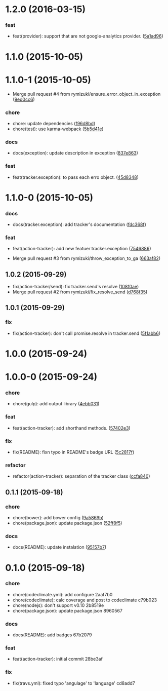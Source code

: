 <a name="1.2.0"></a>
# 1.2.0 (2016-03-15)


### feat

* feat(provider): support that are not google-analytics provider. ([5a1ad96](https://github.com/rymizuki/action-tracker.js/commit/5a1ad96))



<a name="1.1.0"></a>
# 1.1.0 (2015-10-05)




<a name="1.1.0-1"></a>
# 1.1.0-1 (2015-10-05)


* Merge pull request #4 from rymizuki/ensure_error_object_in_exception ([9ed0cc6](https://github.com/rymizuki/action-tracker.js/commit/9ed0cc6))

### chore

* chore: update dependencies ([f96d8bd](https://github.com/rymizuki/action-tracker.js/commit/f96d8bd))
* chore(test): use karma-webpack ([5b5d41e](https://github.com/rymizuki/action-tracker.js/commit/5b5d41e))

### docs

* docs(exception): update description in exception ([837e863](https://github.com/rymizuki/action-tracker.js/commit/837e863))

### feat

* feat(tracker.exception): to pass each erro object. ([45d8348](https://github.com/rymizuki/action-tracker.js/commit/45d8348))



<a name="1.1.0-0"></a>
# 1.1.0-0 (2015-10-05)


### docs

* docs(tracker.exception): add tracker's documentation ([fdc368f](https://github.com/rymizuki/action-tracker.js/commit/fdc368f))

### feat

* feat(action-tracker): add new featuer tracker.exception ([7546886](https://github.com/rymizuki/action-tracker.js/commit/7546886))

* Merge pull request #3 from rymizuki/throw_exception_to_ga ([663af82](https://github.com/rymizuki/action-tracker.js/commit/663af82))



<a name="1.0.2"></a>
## 1.0.2 (2015-09-29)


* fix(action-tracker/send): fix tracker.send's resolve ([108f0ae](https://github.com/rymizuki/action-tracker.js/commit/108f0ae))
* Merge pull request #2 from rymizuki/fix_resolve_send ([d768f35](https://github.com/rymizuki/action-tracker.js/commit/d768f35))



<a name="1.0.1"></a>
## 1.0.1 (2015-09-29)


### fix

* fix(action-tracker): don't call promise.resolve in tracker.send ([5f1abb6](https://github.com/rymizuki/action-tracker.js/commit/5f1abb6))



<a name="1.0.0"></a>
# 1.0.0 (2015-09-24)




<a name="1.0.0-0"></a>
# 1.0.0-0 (2015-09-24)


### chore

* chore(gulp): add output library ([4ebb031](https://github.com/rymizuki/action-tracker.js/commit/4ebb031))

### feat

* feat(action-tracker): add shorthand methods. ([57402e3](https://github.com/rymizuki/action-tracker.js/commit/57402e3))

### fix

* fix(README): fixn typo in README's badge URL ([5c2817f](https://github.com/rymizuki/action-tracker.js/commit/5c2817f))

### refactor

* refactor(action-tracker): separation of the tracker class ([ccfa840](https://github.com/rymizuki/action-tracker.js/commit/ccfa840))



<a name="0.1.1"></a>
## 0.1.1 (2015-09-18)


### chore

* chore(bower): add bower config ([9a5869b](https://github.com/rymizuki/action-tracker.js/commit/9a5869b))
* chore(package.json): update package.json ([52ff8f5](https://github.com/rymizuki/action-tracker.js/commit/52ff8f5))

### docs

* docs(README): update instalation ([95157b7](https://github.com/rymizuki/action-tracker.js/commit/95157b7))



<a name="0.1.0"></a>
# 0.1.0 (2015-09-18)


### chore

* chore(codeclimate.yml): add configure 2aaf7b0
* chore(codeclimate): calc coverage and post to codeclimate c79b023
* chore(nodejs): don't support v0.10 2b8519e
* chore(package.json): update package.json 8960567

### docs

* docs(README): add badges 67b2079

### feat

* feat(action-tracker): initial commit 28be3af

### fix

* fix(travs.yml): fixed typo 'angulage' to 'language' cd8add7




